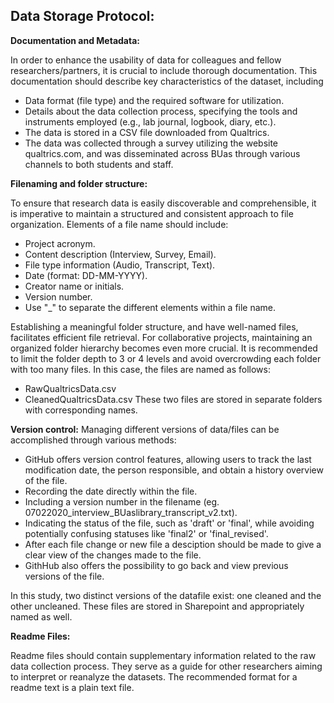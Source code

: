 ## Data Storage Protocol:
 **Documentation and Metadata:**

 In order to enhance the usability of data for colleagues and fellow researchers/partners, it is crucial to include thorough documentation. This documentation should describe key characteristics of the dataset, including
 - Data format (file type) and the required software for utilization.
 - Details about the data collection process, specifying the tools and instruments employed (e.g., lab journal, logbook, diary, etc.).
 - The data is stored in a CSV file downloaded from Qualtrics.
 - The data was collected through a survey utilizing the website qualtrics.com, and was disseminated across BUas through various channels to both students and staff.

**Filenaming and folder structure:**

 To ensure that research data is easily discoverable and comprehensible, it is imperative to maintain a structured and consistent approach to file organization. Elements of a file name should include:
 - Project acronym.
 - Content description (Interview, Survey, Email).
 - File type information (Audio, Transcript, Text).
 - Date (format: DD-MM-YYYY).
 - Creator name or initials.
 - Version number.
 - Use "_" to separate the different elements within a file name.

 Establishing a meaningful folder structure, and have well-named files, facilitates efficient file retrieval. For collaborative projects, maintaining an organized folder hierarchy becomes even more crucial. It is recommended to limit the folder depth to 3 or 4 levels and avoid overcrowding each folder with too many files. In this case, the files are named as follows:
 - RawQualtricsData.csv
 - CleanedQualtricsData.csv
These two files are stored in separate folders with corresponding names.

**Version control:**
 Managing different versions of data/files can be accomplished through various methods:
 - GitHub offers version control features, allowing users to track the last modification date, the person responsible, and obtain a history overview of the file.
 - Recording the date directly within the file.
 - Including a version number in the filename (eg. 07022020_interview_BUaslibrary_transcript_v2.txt).
 - Indicating the status of the file, such as 'draft' or 'final', while avoiding potentially confusing statuses like 'final2' or 'final_revised'.
 - After each file change or new file a desciption should be made to give a clear view of the changes made to the file.
 - GithHub also offers the possibility to go back and view previous versions of the file.

In this study, two distinct versions of the datafile exist: one cleaned and the other uncleaned. These files are stored in Sharepoint and appropriately named as well.

**Readme Files:**

Readme files should contain supplementary information related to the raw data collection process. They serve as a guide for other researchers aiming to interpret or reanalyze the datasets. The recommended format for a readme text is a plain text file.
